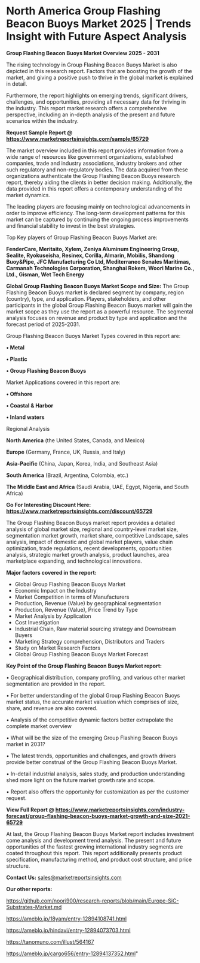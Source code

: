 # North America Group Flashing Beacon Buoys Market 2025 | Trends Insight with Future Aspect Analysis

<Strong> Group Flashing Beacon Buoys Market Overview 2025 - 2031</strong>

The rising technology in Group Flashing Beacon Buoys Market is also depicted in this research report. Factors that are boosting the growth of the market, and giving a positive push to thrive in the global market is explained in detail.

Furthermore, the report highlights on emerging trends, significant drivers, challenges, and opportunities, providing all necessary data for thriving in the industry. This report market research offers a comprehensive perspective, including an in-depth analysis of the present and future scenarios within the industry.

<strong>Request Sample Report @ <a href=https://www.marketreportsinsights.com/sample/65729>https://www.marketreportsinsights.com/sample/65729</a></strong>

The market overview included in this report provides information from a wide range of resources like government organizations, established companies, trade and industry associations, industry brokers and other such regulatory and non-regulatory bodies. The data acquired from these organizations authenticate the Group Flashing Beacon Buoys research report, thereby aiding the clients in better decision making. Additionally, the data provided in this report offers a contemporary understanding of the market dynamics.

The leading players are focusing mainly on technological advancements in order to improve efficiency. The long-term development patterns for this market can be captured by continuing the ongoing process improvements and financial stability to invest in the best strategies.

Top Key players of Group Flashing Beacon Buoys Market are:

<strong>FenderCare, Meritaito, Xylem, Zeniya Aluminum Engineering Group, Sealite, Ryokuseisha, Resinex, Corilla, Almarin, Mobilis, Shandong Buoy&Pipe, JFC Manufacturing Co Ltd, Mediterraneo Senales Maritimas, Carmanah Technologies Corporation, Shanghai Rokem, Woori Marine Co., Ltd., Gisman, Wet Tech Energy</strong>

<strong><b>Global Group Flashing Beacon Buoys Market Scope and Size:</b></strong>
The Group Flashing Beacon Buoys market is declared segment by company, region (country), type, and application. Players, stakeholders, and other participants in the global Group Flashing Beacon Buoys market will gain the market scope as they use the report as a powerful resource. The segmental analysis focuses on revenue and product by type and application and the forecast period of 2025-2031.

Group Flashing Beacon Buoys Market Types covered in this report are:

<strong>• Metal

• Plastic

• Group Flashing Beacon Buoys</strong>

Market Applications covered in this report are:

<strong>• Offshore

• Coastal & Harbor

• Inland waters</strong> 

Regional Analysis

<strong>North America</strong> (the United States, Canada, and Mexico)

<strong>Europe</strong> (Germany, France, UK, Russia, and Italy)

<strong>Asia-Pacific</strong> (China, Japan, Korea, India, and Southeast Asia)

<strong>South America</strong> (Brazil, Argentina, Colombia, etc.)

<strong>The Middle East and Africa</strong> (Saudi Arabia, UAE, Egypt, Nigeria, and South Africa)

<strong>Go For Interesting Discount Here: <a href=https://www.marketreportsinsights.com/discount/65729>https://www.marketreportsinsights.com/discount/65729</a></strong>

The Group Flashing Beacon Buoys market report provides a detailed analysis of global market size, regional and country-level market size, segmentation market growth, market share, competitive Landscape, sales analysis, impact of domestic and global market players, value chain optimization, trade regulations, recent developments, opportunities analysis, strategic market growth analysis, product launches, area marketplace expanding, and technological innovations.

<strong><b>Major factors covered in the report:</b></strong>
<ul>
  <li>Global Group Flashing Beacon Buoys Market </li>
  <li>Economic Impact on the Industry</li>
  <li>Market Competition in terms of Manufacturers</li>
  <li>Production, Revenue (Value) by geographical segmentation</li>
  <li>Production, Revenue (Value), Price Trend by Type</li>
  <li>Market Analysis by Application</li>
  <li>Cost Investigation</li>
  <li>Industrial Chain, Raw material sourcing strategy and Downstream Buyers</li>
  <li>Marketing Strategy comprehension, Distributors and Traders</li>
  <li>Study on Market Research Factors</li>
  <li>Global Group Flashing Beacon Buoys Market Forecast</li>
</ul>

<strong><b>Key Point of the Group Flashing Beacon Buoys Market report:</b></strong>

• Geographical distribution, company profiling, and various other market segmentation are provided in the report.

• For better understanding of the global Group Flashing Beacon Buoys market status, the accurate market valuation which comprises of size, share, and revenue are also covered.

• Analysis of the competitive dynamic factors better extrapolate the complete market overview

• What will be the size of the emerging Group Flashing Beacon Buoys market in 2031?

• The latest trends, opportunities and challenges, and growth drivers provide better construal of the Group Flashing Beacon Buoys Market.

• In-detail industrial analysis, sales study, and production understanding shed more light on the future market growth rate and scope.

• Report also offers the opportunity for customization as per the customer request.

<strong><b>View Full Report @ <a href=https://www.marketreportsinsights.com/industry-forecast/group-flashing-beacon-buoys-market-growth-and-size-2021-65729>https://www.marketreportsinsights.com/industry-forecast/group-flashing-beacon-buoys-market-growth-and-size-2021-65729</a></b></strong>


At last, the Group Flashing Beacon Buoys Market report includes investment come analysis and development trend analysis. The present and future opportunities of the fastest growing international industry segments are coated throughout this report. This report additionally presents product specification, manufacturing method, and product cost structure, and price structure.

<strong>Contact Us:</strong>
sales@marketreportsinsights.com

<strong>Our other reports:</strong>

<a href=https://github.com/noori900/research-reports/blob/main/Europe-SiC-Substrates-Market.md>https://github.com/noori900/research-reports/blob/main/Europe-SiC-Substrates-Market.md</a>

<a href=https://ameblo.jp/18yam/entry-12894108741.html>https://ameblo.jp/18yam/entry-12894108741.html</a>

<a href=https://ameblo.jp/hindavi/entry-12894073703.html>https://ameblo.jp/hindavi/entry-12894073703.html</a>

<a href=https://tanomuno.com/illust/564167>https://tanomuno.com/illust/564167</a>

<a href=https://ameblo.jp/cargo656/entry-12894137352.html>https://ameblo.jp/cargo656/entry-12894137352.html</a>"
